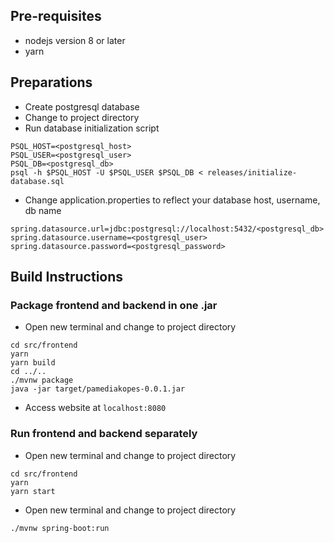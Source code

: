 ## Pre-requisites
- nodejs version 8 or later
- yarn

## Preparations
- Create postgresql database
- Change to project directory
- Run database initialization script
```
PSQL_HOST=<postgresql_host>
PSQL_USER=<postgresql_user>
PSQL_DB=<postgresql_db>
psql -h $PSQL_HOST -U $PSQL_USER $PSQL_DB < releases/initialize-database.sql
```
- Change application.properties to reflect your database host, username, db name
```
spring.datasource.url=jdbc:postgresql://localhost:5432/<postgresql_db>
spring.datasource.username=<postgresql_user>
spring.datasource.password=<postgresql_password>
```

## Build Instructions
### Package frontend and backend in one .jar
- Open new terminal and change to project directory
```
cd src/frontend
yarn
yarn build
cd ../..
./mvnw package
java -jar target/pamediakopes-0.0.1.jar
```
- Access website at `localhost:8080`

### Run frontend and backend separately
- Open new terminal and change to project directory
```
cd src/frontend
yarn
yarn start
```
- Open new terminal and change to project directory
```
./mvnw spring-boot:run
```